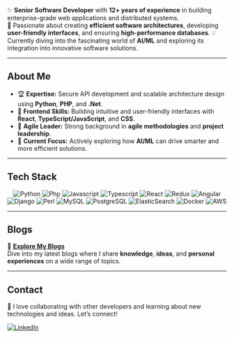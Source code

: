 ✨ **Senior Software Developer** with **12+ years of experience** in building enterprise-grade web applications and distributed systems.  
🚀 Passionate about creating **efficient software architectures**, developing **user-friendly interfaces**, and ensuring **high-performance databases**.
💡 Currently diving into the fascinating world of **AI/ML** and exploring its integration into innovative software solutions.  

---

## **About Me**  
- 🏆 **Expertise:** Secure API development and scalable architecture design using **Python**, **PHP**, and **.Net**.  
- 🎨 **Frontend Skills:** Building intuitive and user-friendly interfaces with **React**, **TypeScript/JavaScript**, and **CSS**.  
- 🔄 **Agile Leader:** Strong background in **agile methodologies** and **project leadership**.  
- 🚀 **Current Focus:** Actively exploring how **AI/ML** can drive smarter and more efficient solutions.

---

## **Tech Stack**  

<p align="center">
  <img alt="Python" src="https://img.shields.io/badge/Python-3776AB?logo=python&logoColor=white&style=for-the-badge" />
  <img alt="Php" src="https://img.shields.io/badge/PHP-777BB4?style=for-the-badge&logo=php&logoColor=white" />
  <img alt="Javascript" src="https://img.shields.io/badge/JavaScript-F7DF1E?logo=JavaScript&logoColor=white&style=for-the-badge" />
  <img alt="Typescript" src="https://img.shields.io/badge/TypeScript-007ACC?style=for-the-badge&logo=typescript&logoColor=white" />
  <img alt="React" src="https://img.shields.io/badge/React-61DAFB?logo=react&logoColor=white&style=for-the-badge" />
  <img alt="Redux" src="https://img.shields.io/badge/Redux-764ABC?logo=redux&logoColor=white&style=for-the-badge" />
  <img alt="Angular" src="https://img.shields.io/badge/Angular-DD0031?style=for-the-badge&logo=angular&logoColor=white" />
  <img alt="Django" src="https://img.shields.io/badge/Django-092E20?logo=django&logoColor=white&style=for-the-badge" />
  <img alt="Perl" src="https://img.shields.io/badge/Perl-39457E?style=for-the-badge&logo=perl&logoColor=white" />
  <img alt="MySQL" src="https://img.shields.io/badge/MySQL-00000F?style=for-the-badge&logo=mysql&logoColor=white" />
  <img alt="PostgreSQL" src="https://img.shields.io/badge/PostgreSQL-336791?logo=postgresql&logoColor=white&style=for-the-badge" />
  <img alt="ElasticSearch" src="https://img.shields.io/badge/Elastic_Search-005571?style=for-the-badge&logo=elasticsearch&logoColor=white" />
  <img alt="Docker" src="https://img.shields.io/badge/Docker-2CA5E0?style=for-the-badge&logo=docker&logoColor=white" />
  <img alt="AWS" src="https://img.shields.io/badge/Amazon_AWS-232F3E?style=for-the-badge&logo=amazon-aws&logoColor=white" />
</p>  

---

## **Blogs**  

📖 [**Explore My Blogs**](https://medium.com/@moniydv)  
Dive into my latest blogs where I share **knowledge**, **ideas**, and **personal experiences** on a wide range of topics.  

---

## **Contact**  

💌 I love collaborating with other developers and learning about new technologies and ideas. Let’s connect!  

[![LinkedIn](https://img.shields.io/badge/LinkedIn-0077B5?logo=LinkedIn&logoColor=white&style=for-the-badge)](https://www.linkedin.com/in/monikaydv/)  
<!--
**moniydv/moniydv** is a ✨ _special_ ✨ repository because its `README.md` (this file) appears on your GitHub profile.

Here are some ideas to get you started:

- 🔭 I’m currently working on ...
- 🌱 I’m currently learning ...
- 👯 I’m looking to collaborate on ...
- 🤔 I’m looking for help with ...
- 💬 Ask me about ...
- 📫 How to reach me: ...
- 😄 Pronouns: ...
- ⚡ Fun fact: ...
-->
